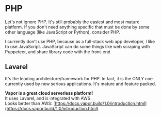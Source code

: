 # PHP

Let's not ignore PHP. It's still probably the easiest and most mature platform. If you don't need anything specific that must be done by some other language \(like JavaScript or Python\), consider PHP.

I currently don't use PHP, because as a full-stack web app developer, I like to use JavaScript. JavaScript can do some things like web scraping with Puppeteer, and share library code with the front-end.

## Lavarel

It's the leading architecture/framework for PHP. In fact, it is the ONLY one currently used by new serious applications. It's mature and feature packed.

**Vapor is a great cloud serverless platform!**   
It uses Lavarel, and is integrated with AWS.  
Looks better than AWS: [https://docs.vapor.build/1.0/introduction.html](https://docs.vapor.build/1.0/introduction.html)











